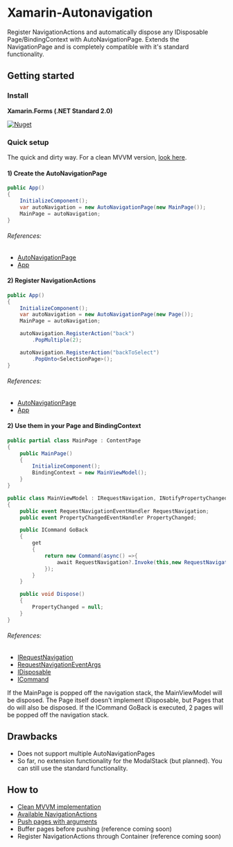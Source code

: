 # Xamarin-Autonavigation

Register NavigationActions and automatically dispose any IDisposable Page/BindingContext with AutoNavigationPage.
Extends the NavigationPage and is completely compatible with it's standard functionality.

## Getting started

### Install

**Xamarin.Forms (.NET Standard 2.0)**

[![Nuget](https://img.shields.io/nuget/v/Xamarin.Forms-AutoNavigationPage.svg)](https://www.nuget.org/packages/Xamarin.Forms-AutoNavigationPage/)

### Quick setup

The quick and dirty way. For a clean MVVM version, [look here](Documentation/CleanViewModel.MD).

#### 1) Create the AutoNavigationPage
```csharp
public App()
{
    InitializeComponent();
    var autoNavigation = new AutoNavigationPage(new MainPage());
    MainPage = autoNavigation;
}
```
###### References:
* [AutoNavigationPage](Sources/Xamarin.Forms.AutoNavigationPage/AutoNavigationPage.cs)
* [App](https://docs.microsoft.com/de-de/dotnet/api/xamarin.forms.application?view=xamarin-forms)
#### 2) Register NavigationActions
```csharp
public App()
{
    InitializeComponent();
    var autoNavigation = new AutoNavigationPage(new Page());
    MainPage = autoNavigation;

    autoNavigation.RegisterAction("back")
        .PopMultiple(2);

    autoNavigation.RegisterAction("backToSelect")
        .PopUnto<SelectionPage>();
}
```
###### References:
* [AutoNavigationPage](Sources/Xamarin.Forms.AutoNavigationPage/AutoNavigationPage.cs)
* [App](https://docs.microsoft.com/de-de/dotnet/api/xamarin.forms.application?view=xamarin-forms)
#### 2) Use them in your Page and BindingContext
```csharp
public partial class MainPage : ContentPage
{
    public MainPage()
    {
        InitializeComponent();
        BindingContext = new MainViewModel();
    }
}
```

```csharp
public class MainViewModel : IRequestNavigation, INotifyPropertyChanged, IDisposable
{
    public event RequestNavigationEventHandler RequestNavigation;
    public event PropertyChangedEventHandler PropertyChanged;

    public ICommand GoBack
    {
        get
        {
            return new Command(async() =>{
                await RequestNavigation?.Invoke(this,new RequestNavigationEventArgs("back"));
            });
        }
    }

    public void Dispose()
    {
        PropertyChanged = null;
    }
}
```
###### References:
* [IRequestNavigation](Sources/Xamarin.Forms.AutoNavigationPage/EventHandling/IRequestNavigation.cs)
* [RequestNavigationEventArgs](Sources/Xamarin.Forms.AutoNavigationPage/EventHandling/RequestNavigationEventArgs.cs)
* [IDisposable](https://docs.microsoft.com/de-de/dotnet/api/system.idisposable?view=netframework-4.8)
* [ICommand](https://docs.microsoft.com/de-de/xamarin/xamarin-forms/app-fundamentals/data-binding/commanding)

If the MainPage is popped off the navigation stack, the MainViewModel will be disposed.
The Page itself doesn't implement IDisposable, but Pages that do will also be disposed.
If the ICommand GoBack is executed, 2 pages will be popped off the navigation stack. 

## Drawbacks
* Does not support multiple AutoNavigationPages
* So far, no extension functionality for the ModalStack (but planned). You can still use the standard functionality.

## How to
* [Clean MVVM implementation](Documentation/CleanViewModel.MD)
* [Available NavigationActions](Documentation/NavigationActions.MD)
* [Push pages with arguments](Documentation/PushWithArguments.MD)
* Buffer pages before pushing (reference coming soon)
* Register NavigationActions through Container (reference coming soon)

